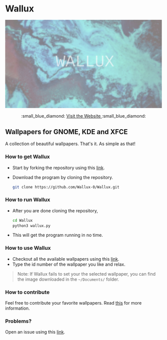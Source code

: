 # Wallux


![Wallux](cover.jpg)

<div align="center">
  :small_blue_diamond: <a href="https://wallux-0.github.io/Wallux/"> Visit the Website </a> :small_blue_diamond:
</div>

## Wallpapers for GNOME, KDE and XFCE
A collection of beautiful wallpapers. That's it. As simple as that!

### How to get Wallux

* Start by forking the repository using this <a href="https://wallux-0.github.io/Wallux/">link</a>.

* Download the program by cloning the repository.

    ```bash
    git clone https://github.com/Wallux-0/Wallux.git
    ```
    

### How to run Wallux

* After you are done cloning the repository,

    

    ```bash
    cd Wallux
    python3 wallux.py
    ```

* This will get the program running in no time.

### How to use Wallux

* Checkout all the available wallpapers using this <a href="https://wallux-0.github.io/Wallux/">link</a>.
* Type the id number of the wallpaper you like and relax.
> Note: If Wallux fails to set your the selected wallpaper, you can find the image downloaded in the ``~/Documents/`` folder.

### How to contribute
Feel free to contribute your favorite wallpapers. Read <a href="#">this</a> for more information.

### Problems?
Open an issue using this <a href="https://github.com/Wallux-0/Wallux/issues">link</a>.
